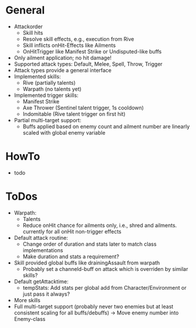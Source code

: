 # General
* Attackorder
  * Skill hits
  * Resolve skill effects, e.g., execution from Rive
  * Skill inflicts onHit-Effects like Ailments
  * OnHitTrigger like Manifest Strike or Undisputed-like buffs
* Only ailment application; no hit damage!
* Supported attack types: Default, Melee, Spell, Throw, Trigger
* Attack types provide a general interface
* Implemented skills:
  * Rive (partially talents)
  * Warpath (no talents yet)
* Implemented trigger skills:
  * Manifest Strike
  * Axe Thrower (Sentinel talent trigger, 1s cooldown)
  * Indomitable (Rive talent trigger on first hit)
* Partial multi-target support:
  * Buffs applied based on enemy count and ailment number are linearly scaled with global enemy variable

# HowTo
* todo

# ToDos
* Warpath:
  * Talents
  * Reduce onHit chance for ailments only, i.e., shred and ailments. currently for all onHit non-trigger effects
* Default attack routine:
  * Change order of duration and stats later to match class implementations
  * Make duration and stats a requirement?
* Skill provided global buffs like drainingAssault from warpath
  * Probably set a channeld-buff on attack which is overriden by similar skills?
* Default getAttacktime:
  * tempStats: Add stats per global add from Character/Environment or just pass it always?
* More skills
* Full multi-target support (probably never two enemies but at least consistent scaling for all buffs/debuffs) -> Move enemy number into Enemy-class